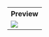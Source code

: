 <table style="width:100%">
  <tr>
    <th>Preview</th>
  </tr>
  <tr>
    <td><img src="https://github.com/MdAshrafUllah/Flutter-Date-and-Time-Format/assets/96839511/ec3adce2-bab0-4e07-9649-8d6091a79894"></td>
  </tr>
</table>
